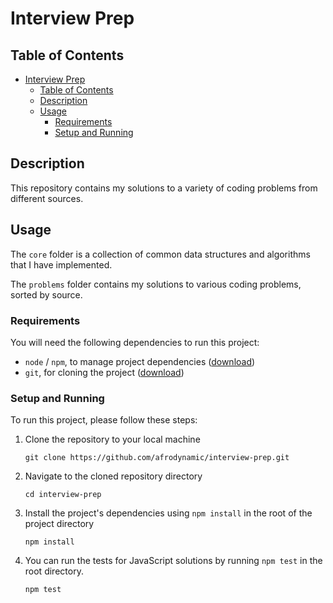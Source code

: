 # Interview Prep

## Table of Contents

* [Interview Prep](#interview-prep)
  * [Table of Contents](#table-of-contents)
  * [Description](#description)
  * [Usage](#usage)
    * [Requirements](#requirements)
    * [Setup and Running](#setup-and-running)

## Description

This repository contains my solutions to a variety of coding problems from different sources.

## Usage

The `core` folder is a collection of common data structures and algorithms that I have implemented.

The `problems` folder contains my solutions to various coding problems, sorted by source.

### Requirements

You will need the following dependencies to run this project:

* `node` / `npm`, to manage project dependencies ([download](https://nodejs.org/en/download))
* `git`, for cloning the project ([download](https://git-scm.com/downloads))

### Setup and Running

To run this project, please follow these steps:

1. Clone the repository to your local machine

   ```shell
   git clone https://github.com/afrodynamic/interview-prep.git
   ```

2. Navigate to the cloned repository directory

   ```shell
   cd interview-prep
   ```

3. Install the project's dependencies using `npm install` in the root of the project directory

   ```shell
   npm install
   ```

4. You can run the tests for JavaScript solutions by running `npm test` in the root directory.

   ```shell
   npm test
   ```
